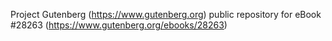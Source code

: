 Project Gutenberg (https://www.gutenberg.org) public repository for eBook #28263 (https://www.gutenberg.org/ebooks/28263)

